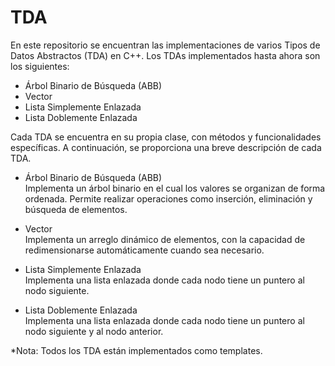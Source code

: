 # TDA
  En este repositorio se encuentran las implementaciones de varios Tipos de Datos Abstractos (TDA) en C++. Los TDAs implementados hasta ahora son los siguientes:
  
- Árbol Binario de Búsqueda (ABB)
- Vector
- Lista Simplemente Enlazada
- Lista Doblemente Enlazada
  
Cada TDA se encuentra en su propia clase, con métodos y funcionalidades específicas. A continuación, se proporciona una breve descripción de cada TDA.

- Árbol Binario de Búsqueda (ABB)  
  Implementa un árbol binario en el cual los valores se organizan de forma ordenada. Permite realizar operaciones como inserción, eliminación y búsqueda de elementos.

- Vector  
  Implementa un arreglo dinámico de elementos, con la capacidad de redimensionarse automáticamente cuando sea necesario.

- Lista Simplemente Enlazada  
  Implementa una lista enlazada donde cada nodo tiene un puntero al nodo siguiente.

 - Lista Doblemente Enlazada  
   Implementa una lista enlazada donde cada nodo tiene un puntero al nodo siguiente y al nodo anterior.

*Nota: Todos los TDA están implementados como templates.
